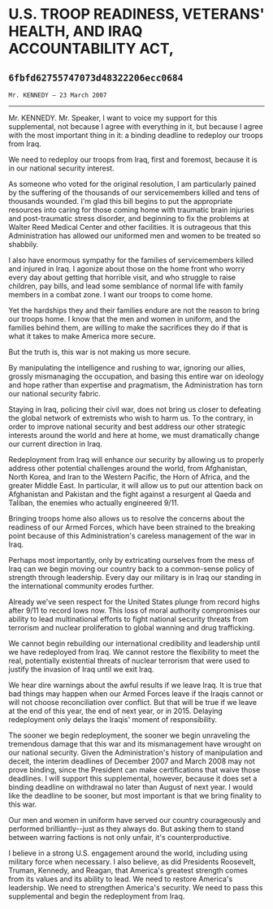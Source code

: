 # U.S. TROOP READINESS, VETERANS' HEALTH, AND IRAQ ACCOUNTABILITY ACT,
## `6fbfd62755747073d48322206ecc0684`
`Mr. KENNEDY — 23 March 2007`

---


Mr. KENNEDY. Mr. Speaker, I want to voice my support for this 
supplemental, not because I agree with everything in it, but because I 
agree with the most important thing in it: a binding deadline to 
redeploy our troops from Iraq.

We need to redeploy our troops from Iraq, first and foremost, because 
it is in our national security interest.

As someone who voted for the original resolution, I am particularly 
pained by the suffering of the thousands of our servicemembers killed 
and tens of thousands wounded. I'm glad this bill begins to put the 
appropriate resources into caring for those coming home with traumatic 
brain injuries and post-traumatic stress disorder, and beginning to fix 
the problems at Walter Reed Medical Center and other facilities. It is 
outrageous that this Administration has allowed our uniformed men and 
women to be treated so shabbily.

I also have enormous sympathy for the families of servicemembers 
killed and injured in Iraq. I agonize about those on the home front who 
worry every day about getting that horrible visit, and who struggle to 
raise children, pay bills, and lead some semblance of normal life with 
family members in a combat zone. I want our troops to come home.

Yet the hardships they and their families endure are not the reason 
to bring our troops home. I know that the men and women in uniform, and 
the families behind them, are willing to make the sacrifices they do if 
that is what it takes to make America more secure.

But the truth is, this war is not making us more secure.

By manipulating the intelligence and rushing to war, ignoring our 
allies, grossly mismanaging the occupation, and basing this entire war 
on ideology and hope rather than expertise and pragmatism, the 
Administration has torn our national security fabric.

Staying in Iraq, policing their civil war, does not bring us closer 
to defeating the global network of extremists who wish to harm us. To 
the contrary, in order to improve national security and best address 
our other strategic interests around the world and here at home, we 
must dramatically change our current direction in Iraq.

Redeployment from Iraq will enhance our security by allowing us to 
properly address other potential challenges around the world, from 
Afghanistan, North Korea, and Iran to the Western Pacific, the Horn of 
Africa, and the greater Middle East. In particular, it will allow us to 
put our attention back on Afghanistan and Pakistan and the fight 
against a resurgent al Qaeda and Taliban, the enemies who actually 
engineered 9/11.

Bringing troops home also allows us to resolve the concerns about the 
readiness of our Armed Forces, which have been strained to the breaking 
point because of this Administration's careless management of the war 
in Iraq.



Perhaps most importantly, only by extricating ourselves from the mess 
of Iraq can we begin moving our country back to a common-sense policy 
of strength through leadership. Every day our military is in Iraq our 
standing in the international community erodes further.

Already we've seen respect for the United States plunge from record 
highs after 9/11 to record lows now. This loss of moral authority 
compromises our ability to lead multinational efforts to fight national 
security threats from terrorism and nuclear proliferation to global 
wanning and drug trafficking.

We cannot begin rebuilding our international credibility and 
leadership until we have redeployed from Iraq. We cannot restore the 
flexibility to meet the real, potentially existential threats of 
nuclear terrorism that were used to justify the invasion of Iraq until 
we exit Iraq.

We hear dire warnings about the awful results if we leave Iraq. It is 
true that bad things may happen when our Armed Forces leave if the 
Iraqis cannot or will not choose reconciliation over conflict. But that 
will be true if we leave at the end of this year, the end of next year, 
or in 2015. Delaying redeployment only delays the Iraqis' moment of 
responsibility.

The sooner we begin redeployment, the sooner we begin unraveling the 
tremendous damage that this war and its mismanagement have wrought on 
our national security. Given the Administration's history of 
manipulation and deceit, the interim deadlines of December 2007 and 
March 2008 may not prove binding, since the President can make 
certifications that waive those deadlines. I will support this 
supplemental, however, because it does set a binding deadline on 
withdrawal no later than August of next year. I would like the deadline 
to be sooner, but most important is that we bring finality to this war.

Our men and women in uniform have served our country courageously and 
performed brilliantly--just as they always do. But asking them to stand 
between warring factions is not only unfair, it's counterproductive.

I believe in a strong U.S. engagement around the world, including 
using military force when necessary. I also believe, as did Presidents 
Roosevelt, Truman, Kennedy, and Reagan, that America's greatest 
strength comes from its values and its ability to lead. We need to 
restore America's leadership. We need to strengthen America's security. 
We need to pass this supplemental and begin the redeployment from Iraq.